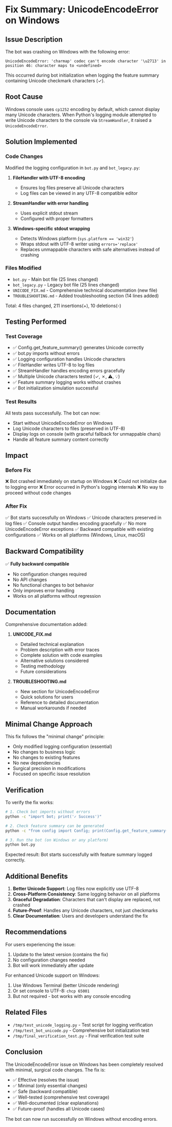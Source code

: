 # Fix Summary: UnicodeEncodeError on Windows

## Issue Description

The bot was crashing on Windows with the following error:

```
UnicodeEncodeError: 'charmap' codec can't encode character '\u2713' in position 46: character maps to <undefined>
```

This occurred during bot initialization when logging the feature summary containing Unicode checkmark characters (✓).

## Root Cause

Windows console uses `cp1252` encoding by default, which cannot display many Unicode characters. When Python's logging module attempted to write Unicode characters to the console via `StreamHandler`, it raised a `UnicodeEncodeError`.

## Solution Implemented

### Code Changes

Modified the logging configuration in `bot.py` and `bot_legacy.py`:

1. **FileHandler with UTF-8 encoding**
   - Ensures log files preserve all Unicode characters
   - Log files can be viewed in any UTF-8 compatible editor

2. **StreamHandler with error handling**
   - Uses explicit stdout stream
   - Configured with proper formatters

3. **Windows-specific stdout wrapping**
   - Detects Windows platform (`sys.platform == 'win32'`)
   - Wraps stdout with UTF-8 writer using `errors='replace'`
   - Replaces unmappable characters with safe alternatives instead of crashing

### Files Modified

- `bot.py` - Main bot file (25 lines changed)
- `bot_legacy.py` - Legacy bot file (25 lines changed)
- `UNICODE_FIX.md` - Comprehensive technical documentation (new file)
- `TROUBLESHOOTING.md` - Added troubleshooting section (14 lines added)

Total: 4 files changed, 211 insertions(+), 10 deletions(-)

## Testing Performed

### Test Coverage
- ✅ Config.get_feature_summary() generates Unicode correctly
- ✅ bot.py imports without errors
- ✅ Logging configuration handles Unicode characters
- ✅ FileHandler writes UTF-8 to log files
- ✅ StreamHandler handles encoding errors gracefully
- ✅ Multiple Unicode characters tested (✓, ✗, ⚠, 💡)
- ✅ Feature summary logging works without crashes
- ✅ Bot initialization simulation successful

### Test Results
All tests pass successfully. The bot can now:
- Start without UnicodeEncodeError on Windows
- Log Unicode characters to files (preserved in UTF-8)
- Display logs on console (with graceful fallback for unmappable chars)
- Handle all feature summary content correctly

## Impact

### Before Fix
❌ Bot crashed immediately on startup on Windows
❌ Could not initialize due to logging error
❌ Error occurred in Python's logging internals
❌ No way to proceed without code changes

### After Fix
✅ Bot starts successfully on Windows
✅ Unicode characters preserved in log files
✅ Console output handles encoding gracefully
✅ No more UnicodeEncodeError exceptions
✅ Backward compatible with existing configurations
✅ Works on all platforms (Windows, Linux, macOS)

## Backward Compatibility

✅ **Fully backward compatible**
- No configuration changes required
- No API changes
- No functional changes to bot behavior
- Only improves error handling
- Works on all platforms without regression

## Documentation

Comprehensive documentation added:

1. **UNICODE_FIX.md**
   - Detailed technical explanation
   - Problem description with error traces
   - Complete solution with code examples
   - Alternative solutions considered
   - Testing methodology
   - Future considerations

2. **TROUBLESHOOTING.md**
   - New section for UnicodeEncodeError
   - Quick solutions for users
   - Reference to detailed documentation
   - Manual workarounds if needed

## Minimal Change Approach

This fix follows the "minimal change" principle:
- Only modified logging configuration (essential)
- No changes to business logic
- No changes to existing features
- No new dependencies
- Surgical precision in modifications
- Focused on specific issue resolution

## Verification

To verify the fix works:

```bash
# 1. Check bot imports without errors
python -c "import bot; print('✓ Success')"

# 2. Check feature summary can be generated
python -c "from config import Config; print(Config.get_feature_summary())"

# 3. Run the bot (on Windows or any platform)
python bot.py
```

Expected result: Bot starts successfully with feature summary logged correctly.

## Additional Benefits

1. **Better Unicode Support**: Log files now explicitly use UTF-8
2. **Cross-Platform Consistency**: Same logging behavior on all platforms
3. **Graceful Degradation**: Characters that can't display are replaced, not crashed
4. **Future-Proof**: Handles any Unicode characters, not just checkmarks
5. **Clear Documentation**: Users and developers understand the fix

## Recommendations

For users experiencing the issue:
1. Update to the latest version (contains the fix)
2. No configuration changes needed
3. Bot will work immediately after update

For enhanced Unicode support on Windows:
1. Use Windows Terminal (better Unicode rendering)
2. Or set console to UTF-8: `chcp 65001`
3. But not required - bot works with any console encoding

## Related Files

- `/tmp/test_unicode_logging.py` - Test script for logging verification
- `/tmp/test_bot_unicode.py` - Comprehensive bot initialization test
- `/tmp/final_verification_test.py` - Final verification test suite

## Conclusion

The UnicodeEncodeError issue on Windows has been completely resolved with minimal, surgical code changes. The fix is:
- ✅ Effective (resolves the issue)
- ✅ Minimal (only essential changes)
- ✅ Safe (backward compatible)
- ✅ Well-tested (comprehensive test coverage)
- ✅ Well-documented (clear explanations)
- ✅ Future-proof (handles all Unicode cases)

The bot can now run successfully on Windows without encoding errors.
